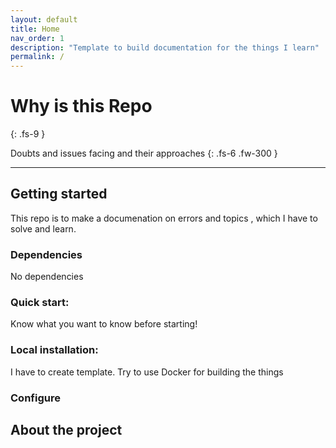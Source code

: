 ```yaml
---
layout: default
title: Home
nav_order: 1
description: "Template to build documentation for the things I learn"
permalink: /
---
```


# Why is this Repo
{: .fs-9 }

Doubts and issues facing and their approaches
{: .fs-6 .fw-300 }

---

## Getting started

This repo is to make a documenation on errors and topics , which I have to solve and learn. 
### Dependencies

No dependencies

### Quick start:

Know what you want to know before starting!

### Local installation: 

I have to create template.
Try to use Docker for building the things 

### Configure 


## About the project

